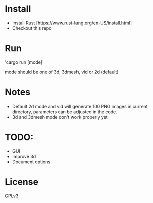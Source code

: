 # Install
* Install Rust [https://www.rust-lang.org/en-US/install.html]
* Checkout this repo

# Run
'cargo run [mode]'

mode should be one of 3d, 3dmesh, vid or 2d (default)

# Notes
* Default 2d mode and vid will generate 100 PNG images in current directory, parameters can be adjusted in the code.
* 3d and 3dmesh mode don't work properly yet

# TODO:
- GUI
- Improve 3d
- Document options

# License
GPLv3
